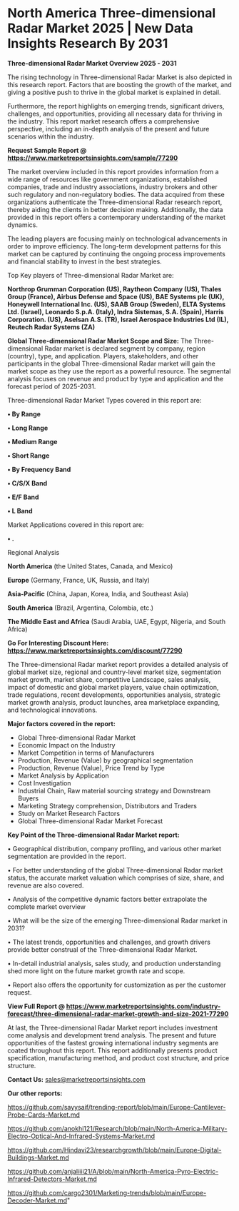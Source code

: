 # North America Three-dimensional Radar Market 2025 | New Data Insights Research By 2031

<Strong> Three-dimensional Radar Market Overview 2025 - 2031</strong>

The rising technology in Three-dimensional Radar Market is also depicted in this research report. Factors that are boosting the growth of the market, and giving a positive push to thrive in the global market is explained in detail.

Furthermore, the report highlights on emerging trends, significant drivers, challenges, and opportunities, providing all necessary data for thriving in the industry. This report market research offers a comprehensive perspective, including an in-depth analysis of the present and future scenarios within the industry.

<strong>Request Sample Report @ <a href=https://www.marketreportsinsights.com/sample/77290>https://www.marketreportsinsights.com/sample/77290</a></strong>

The market overview included in this report provides information from a wide range of resources like government organizations, established companies, trade and industry associations, industry brokers and other such regulatory and non-regulatory bodies. The data acquired from these organizations authenticate the Three-dimensional Radar research report, thereby aiding the clients in better decision making. Additionally, the data provided in this report offers a contemporary understanding of the market dynamics.

The leading players are focusing mainly on technological advancements in order to improve efficiency. The long-term development patterns for this market can be captured by continuing the ongoing process improvements and financial stability to invest in the best strategies.

Top Key players of Three-dimensional Radar Market are:

<strong>Northrop Grumman Corporation (US), Raytheon Company (US), Thales Group (France), Airbus Defense and Space (US), BAE Systems plc (UK), Honeywell International Inc. (US), SAAB Group (Sweden), ELTA Systems Ltd. (Israel), Leonardo S.p.A. (Italy), Indra Sistemas, S.A. (Spain), Harris Corporation. (US), Aselsan A.S. (TR), Israel Aerospace Industries Ltd (IL), Reutech Radar Systems (ZA)</strong>

<strong><b>Global Three-dimensional Radar Market Scope and Size:</b></strong>
The Three-dimensional Radar market is declared segment by company, region (country), type, and application. Players, stakeholders, and other participants in the global Three-dimensional Radar market will gain the market scope as they use the report as a powerful resource. The segmental analysis focuses on revenue and product by type and application and the forecast period of 2025-2031.

Three-dimensional Radar Market Types covered in this report are:

<strong>• By Range

• Long Range

• Medium Range

• Short Range

• By Frequency Band

• C/S/X Band

• E/F Band

• L Band</strong>

Market Applications covered in this report are:

<strong>• .</strong> 

Regional Analysis

<strong>North America</strong> (the United States, Canada, and Mexico)

<strong>Europe</strong> (Germany, France, UK, Russia, and Italy)

<strong>Asia-Pacific</strong> (China, Japan, Korea, India, and Southeast Asia)

<strong>South America</strong> (Brazil, Argentina, Colombia, etc.)

<strong>The Middle East and Africa</strong> (Saudi Arabia, UAE, Egypt, Nigeria, and South Africa)

<strong>Go For Interesting Discount Here: <a href=https://www.marketreportsinsights.com/discount/77290>https://www.marketreportsinsights.com/discount/77290</a></strong>

The Three-dimensional Radar market report provides a detailed analysis of global market size, regional and country-level market size, segmentation market growth, market share, competitive Landscape, sales analysis, impact of domestic and global market players, value chain optimization, trade regulations, recent developments, opportunities analysis, strategic market growth analysis, product launches, area marketplace expanding, and technological innovations.

<strong><b>Major factors covered in the report:</b></strong>
<ul>
  <li>Global Three-dimensional Radar Market </li>
  <li>Economic Impact on the Industry</li>
  <li>Market Competition in terms of Manufacturers</li>
  <li>Production, Revenue (Value) by geographical segmentation</li>
  <li>Production, Revenue (Value), Price Trend by Type</li>
  <li>Market Analysis by Application</li>
  <li>Cost Investigation</li>
  <li>Industrial Chain, Raw material sourcing strategy and Downstream Buyers</li>
  <li>Marketing Strategy comprehension, Distributors and Traders</li>
  <li>Study on Market Research Factors</li>
  <li>Global Three-dimensional Radar Market Forecast</li>
</ul>

<strong><b>Key Point of the Three-dimensional Radar Market report:</b></strong>

• Geographical distribution, company profiling, and various other market segmentation are provided in the report.

• For better understanding of the global Three-dimensional Radar market status, the accurate market valuation which comprises of size, share, and revenue are also covered.

• Analysis of the competitive dynamic factors better extrapolate the complete market overview

• What will be the size of the emerging Three-dimensional Radar market in 2031?

• The latest trends, opportunities and challenges, and growth drivers provide better construal of the Three-dimensional Radar Market.

• In-detail industrial analysis, sales study, and production understanding shed more light on the future market growth rate and scope.

• Report also offers the opportunity for customization as per the customer request.

<strong><b>View Full Report @ <a href=https://www.marketreportsinsights.com/industry-forecast/three-dimensional-radar-market-growth-and-size-2021-77290>https://www.marketreportsinsights.com/industry-forecast/three-dimensional-radar-market-growth-and-size-2021-77290</a></b></strong>


At last, the Three-dimensional Radar Market report includes investment come analysis and development trend analysis. The present and future opportunities of the fastest growing international industry segments are coated throughout this report. This report additionally presents product specification, manufacturing method, and product cost structure, and price structure.

<strong>Contact Us:</strong>
sales@marketreportsinsights.com

<strong>Our other reports:</strong>

<a href=https://github.com/sayysaif/trending-report/blob/main/Europe-Cantilever-Probe-Cards-Market.md>https://github.com/sayysaif/trending-report/blob/main/Europe-Cantilever-Probe-Cards-Market.md</a>

<a href=https://github.com/anokhi121/Research/blob/main/North-America-Military-Electro-Optical-And-Infrared-Systems-Market.md>https://github.com/anokhi121/Research/blob/main/North-America-Military-Electro-Optical-And-Infrared-Systems-Market.md</a>

<a href=https://github.com/Hindavi23/researchgrowth/blob/main/Europe-Digital-Buildings-Market.md>https://github.com/Hindavi23/researchgrowth/blob/main/Europe-Digital-Buildings-Market.md</a>

<a href=https://github.com/anjaliiii21/A/blob/main/North-America-Pyro-Electric-Infrared-Detectors-Market.md>https://github.com/anjaliiii21/A/blob/main/North-America-Pyro-Electric-Infrared-Detectors-Market.md</a>

<a href=https://github.com/cargo2301/Marketing-trends/blob/main/Europe-Decoder-Market.md>https://github.com/cargo2301/Marketing-trends/blob/main/Europe-Decoder-Market.md</a>"
